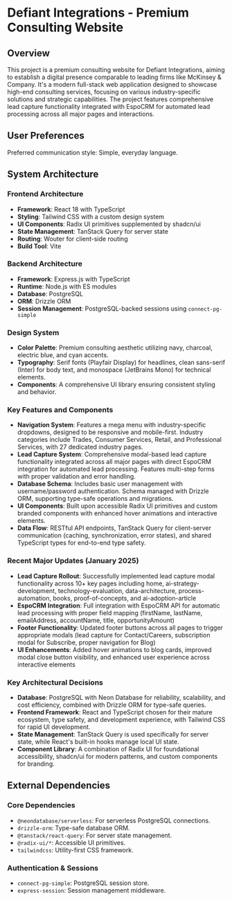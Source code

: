 # Defiant Integrations - Premium Consulting Website

## Overview
This project is a premium consulting website for Defiant Integrations, aiming to establish a digital presence comparable to leading firms like McKinsey & Company. It's a modern full-stack web application designed to showcase high-end consulting services, focusing on various industry-specific solutions and strategic capabilities. The project features comprehensive lead capture functionality integrated with EspoCRM for automated lead processing across all major pages and interactions.

## User Preferences
Preferred communication style: Simple, everyday language.

## System Architecture

### Frontend Architecture
- **Framework**: React 18 with TypeScript
- **Styling**: Tailwind CSS with a custom design system
- **UI Components**: Radix UI primitives supplemented by shadcn/ui
- **State Management**: TanStack Query for server state
- **Routing**: Wouter for client-side routing
- **Build Tool**: Vite

### Backend Architecture
- **Framework**: Express.js with TypeScript
- **Runtime**: Node.js with ES modules
- **Database**: PostgreSQL
- **ORM**: Drizzle ORM
- **Session Management**: PostgreSQL-backed sessions using `connect-pg-simple`

### Design System
- **Color Palette**: Premium consulting aesthetic utilizing navy, charcoal, electric blue, and cyan accents.
- **Typography**: Serif fonts (Playfair Display) for headlines, clean sans-serif (Inter) for body text, and monospace (JetBrains Mono) for technical elements.
- **Components**: A comprehensive UI library ensuring consistent styling and behavior.

### Key Features and Components
- **Navigation System**: Features a mega menu with industry-specific dropdowns, designed to be responsive and mobile-first. Industry categories include Trades, Consumer Services, Retail, and Professional Services, with 27 dedicated industry pages.
- **Lead Capture System**: Comprehensive modal-based lead capture functionality integrated across all major pages with direct EspoCRM integration for automated lead processing. Features multi-step forms with proper validation and error handling.
- **Database Schema**: Includes basic user management with username/password authentication. Schema managed with Drizzle ORM, supporting type-safe operations and migrations.
- **UI Components**: Built upon accessible Radix UI primitives and custom branded components with enhanced hover animations and interactive elements.
- **Data Flow**: RESTful API endpoints, TanStack Query for client-server communication (caching, synchronization, error states), and shared TypeScript types for end-to-end type safety.

### Recent Major Updates (January 2025)
- **Lead Capture Rollout**: Successfully implemented lead capture modal functionality across 10+ key pages including home, ai-strategy-development, technology-evaluation, data-architecture, process-automation, books, proof-of-concepts, and ai-adoption-article
- **EspoCRM Integration**: Full integration with EspoCRM API for automatic lead processing with proper field mapping (firstName, lastName, emailAddress, accountName, title, opportunityAmount)
- **Footer Functionality**: Updated footer buttons across all pages to trigger appropriate modals (lead capture for Contact/Careers, subscription modal for Subscribe, proper navigation for Blog)
- **UI Enhancements**: Added hover animations to blog cards, improved modal close button visibility, and enhanced user experience across interactive elements

### Key Architectural Decisions
- **Database**: PostgreSQL with Neon Database for reliability, scalability, and cost efficiency, combined with Drizzle ORM for type-safe queries.
- **Frontend Framework**: React and TypeScript chosen for their mature ecosystem, type safety, and development experience, with Tailwind CSS for rapid UI development.
- **State Management**: TanStack Query is used specifically for server state, while React's built-in hooks manage local UI state.
- **Component Library**: A combination of Radix UI for foundational accessibility, shadcn/ui for modern patterns, and custom components for branding.

## External Dependencies

### Core Dependencies
- `@neondatabase/serverless`: For serverless PostgreSQL connections.
- `drizzle-orm`: Type-safe database ORM.
- `@tanstack/react-query`: For server state management.
- `@radix-ui/*`: Accessible UI primitives.
- `tailwindcss`: Utility-first CSS framework.

### Authentication & Sessions
- `connect-pg-simple`: PostgreSQL session store.
- `express-session`: Session management middleware.